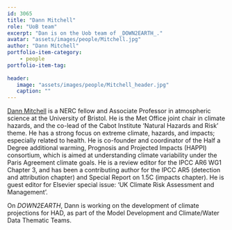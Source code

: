 ```yaml
---
id: 3065
title: "Dann Mitchell"
role: "UoB team"
excerpt: "Dan is on the Uob team of _DOWN2EARTH_."
avatar: "assets/images/people/Mitchell.jpg"
author: "Dann Mitchell"
portfolio-item-category:
    - people
portfolio-item-tag:
    
header:
   image: "assets/images/people/Mitchell_header.jpg"
   caption: ""
---
```


[Dann Mitchell](https://www.climatebristol.org) is a NERC fellow and Associate Professor in atmospheric science at the University of Bristol. He is the Met Office joint chair in climate hazards, and the co-lead of the Cabot Institute ‘Natural Hazards and Risk’ theme. He has a strong focus on extreme climate, hazards, and impacts; especially related to health. He is co-founder and coordinator of the Half a Degree additional warming, Prognosis and Projected Impacts (HAPPI) consortium, which is aimed at understanding climate variability under the Paris Agreement climate goals. He is a review editor for the IPCC AR6 WG1 Chapter 3, and has been a contributing author for the IPCC AR5 (detection and attribution chapter) and Special Report on 1.5C (impacts chapter). He is guest editor for Elsevier special issue: ‘UK Climate Risk Assessment and Management’.

On _DOWN2EARTH_, Dann is working on the development of climate projections for HAD, as part of the Model Development and Climate/Water Data Thematic Teams.
